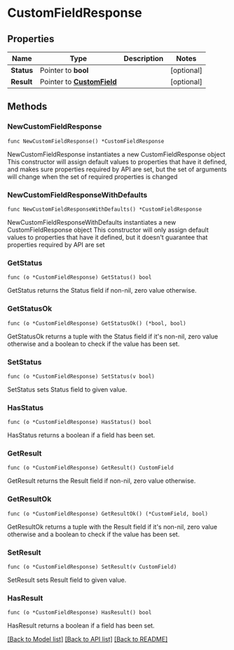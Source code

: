 # CustomFieldResponse

## Properties

Name | Type | Description | Notes
------------ | ------------- | ------------- | -------------
**Status** | Pointer to **bool** |  | [optional] 
**Result** | Pointer to [**CustomField**](CustomField.md) |  | [optional] 

## Methods

### NewCustomFieldResponse

`func NewCustomFieldResponse() *CustomFieldResponse`

NewCustomFieldResponse instantiates a new CustomFieldResponse object
This constructor will assign default values to properties that have it defined,
and makes sure properties required by API are set, but the set of arguments
will change when the set of required properties is changed

### NewCustomFieldResponseWithDefaults

`func NewCustomFieldResponseWithDefaults() *CustomFieldResponse`

NewCustomFieldResponseWithDefaults instantiates a new CustomFieldResponse object
This constructor will only assign default values to properties that have it defined,
but it doesn't guarantee that properties required by API are set

### GetStatus

`func (o *CustomFieldResponse) GetStatus() bool`

GetStatus returns the Status field if non-nil, zero value otherwise.

### GetStatusOk

`func (o *CustomFieldResponse) GetStatusOk() (*bool, bool)`

GetStatusOk returns a tuple with the Status field if it's non-nil, zero value otherwise
and a boolean to check if the value has been set.

### SetStatus

`func (o *CustomFieldResponse) SetStatus(v bool)`

SetStatus sets Status field to given value.

### HasStatus

`func (o *CustomFieldResponse) HasStatus() bool`

HasStatus returns a boolean if a field has been set.

### GetResult

`func (o *CustomFieldResponse) GetResult() CustomField`

GetResult returns the Result field if non-nil, zero value otherwise.

### GetResultOk

`func (o *CustomFieldResponse) GetResultOk() (*CustomField, bool)`

GetResultOk returns a tuple with the Result field if it's non-nil, zero value otherwise
and a boolean to check if the value has been set.

### SetResult

`func (o *CustomFieldResponse) SetResult(v CustomField)`

SetResult sets Result field to given value.

### HasResult

`func (o *CustomFieldResponse) HasResult() bool`

HasResult returns a boolean if a field has been set.


[[Back to Model list]](../README.md#documentation-for-models) [[Back to API list]](../README.md#documentation-for-api-endpoints) [[Back to README]](../README.md)


